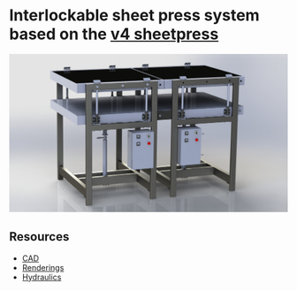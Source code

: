 # Interlockable sheet press system based on the [v4 sheetpress](https://github.com/plastic-hub/pp-v4/tree/master/sheetpress)

![](./renderings/pers2.jpg)


## Resources

- [CAD]()
- [Renderings](./renderings)
- [Hydraulics](./components/hydraulics)
